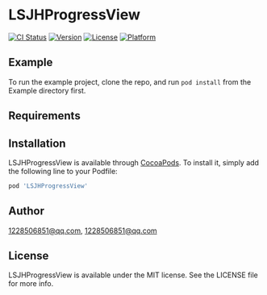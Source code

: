 # LSJHProgressView

[![CI Status](https://img.shields.io/travis/1228506851@qq.com/LSJHProgressView.svg?style=flat)](https://travis-ci.org/1228506851@qq.com/LSJHProgressView)
[![Version](https://img.shields.io/cocoapods/v/LSJHProgressView.svg?style=flat)](https://cocoapods.org/pods/LSJHProgressView)
[![License](https://img.shields.io/cocoapods/l/LSJHProgressView.svg?style=flat)](https://cocoapods.org/pods/LSJHProgressView)
[![Platform](https://img.shields.io/cocoapods/p/LSJHProgressView.svg?style=flat)](https://cocoapods.org/pods/LSJHProgressView)

## Example

To run the example project, clone the repo, and run `pod install` from the Example directory first.

## Requirements

## Installation

LSJHProgressView is available through [CocoaPods](https://cocoapods.org). To install
it, simply add the following line to your Podfile:

```ruby
pod 'LSJHProgressView'
```

## Author

1228506851@qq.com, 1228506851@qq.com

## License

LSJHProgressView is available under the MIT license. See the LICENSE file for more info.
